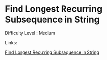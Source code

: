 # Find Longest Recurring Subsequence in String

Difficulty Level : Medium

Links:

[Find Longest Recurring Subsequence in String](https://www.geeksforgeeks.org/problems/longest-repeating-subsequence2004/1)